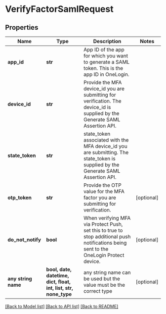 # VerifyFactorSamlRequest


## Properties
Name | Type | Description | Notes
------------ | ------------- | ------------- | -------------
**app_id** | **str** | App ID of the app for which you want to generate a SAML token. This is the app ID in OneLogin. | 
**device_id** | **str** | Provide the MFA device_id you are submitting for verification. The device_id is supplied by the Generate SAML Assertion API. | 
**state_token** | **str** | state_token associated with the MFA device_id you are submitting. The state_token is supplied by the Generate SAML Assertion API. | 
**otp_token** | **str** | Provide the OTP value for the MFA factor you are submitting for verification. | [optional] 
**do_not_notify** | **bool** | When verifying MFA via Protect Push, set this to true to stop additional push notifications being sent to the OneLogin Protect device. | [optional] 
**any string name** | **bool, date, datetime, dict, float, int, list, str, none_type** | any string name can be used but the value must be the correct type | [optional]

[[Back to Model list]](../README.md#documentation-for-models) [[Back to API list]](../README.md#documentation-for-api-endpoints) [[Back to README]](../README.md)


